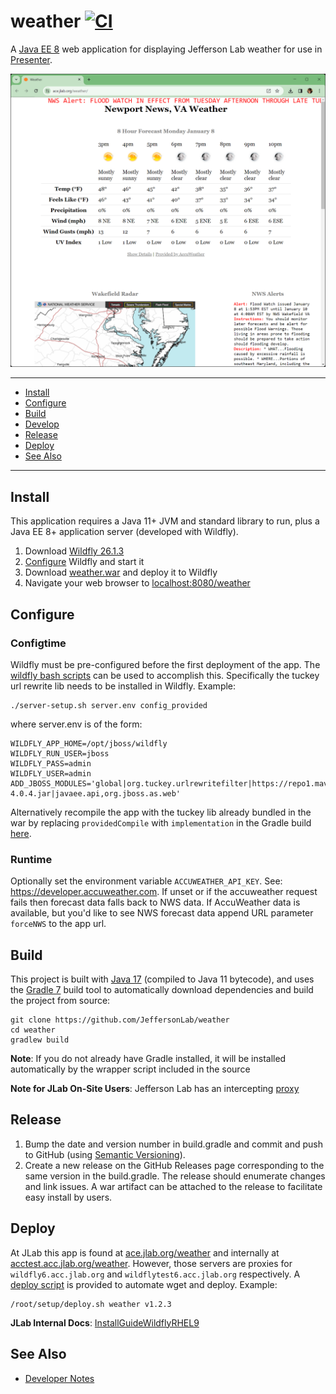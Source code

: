 # weather [![CI](https://github.com/JeffersonLab/weather/actions/workflows/ci.yaml/badge.svg)](https://github.com/JeffersonLab/weather/actions/workflows/ci.yaml)
A [Java EE 8](https://en.wikipedia.org/wiki/Jakarta_EE) web application for displaying Jefferson Lab weather for use in [Presenter](https://github.com/JeffersonLab/presenter).

![Screenshot](https://github.com/JeffersonLab/weather/raw/main/Screenshot.png?raw=true "Screenshot")

---
- [Install](https://github.com/JeffersonLab/weather#install)
- [Configure](https://github.com/JeffersonLab/weather#configure)
- [Build](https://github.com/JeffersonLab/weather#build)
- [Develop](https://github.com/JeffersonLab/weather#develop)
- [Release](https://github.com/JeffersonLab/weather#release)
- [Deploy](https://github.com/JeffersonLab/weather#deploy)
- [See Also](https://github.com/JeffersonLab/weather#see-also) 
---

## Install
This application requires a Java 11+ JVM and standard library to run, plus a Java EE 8+ application server (developed with Wildfly).

1. Download [Wildfly 26.1.3](https://www.wildfly.org/downloads/)
2. [Configure](https://github.com/JeffersonLab/weather#configure) Wildfly and start it
3. Download [weather.war](https://github.com/JeffersonLab/weather/releases) and deploy it to Wildfly
4. Navigate your web browser to [localhost:8080/weather](http://localhost:8080/weather)

## Configure

### Configtime
Wildfly must be pre-configured before the first deployment of the app. The [wildfly bash scripts](https://github.com/JeffersonLab/wildfly#configure) can be used to accomplish this.  Specifically the tuckey url rewrite lib needs to be installed in Wildfly.  Example:

```
./server-setup.sh server.env config_provided
```
where server.env is of the form:
```
WILDFLY_APP_HOME=/opt/jboss/wildfly
WILDFLY_RUN_USER=jboss
WILDFLY_PASS=admin
WILDFLY_USER=admin
ADD_JBOSS_MODULES='global|org.tuckey.urlrewritefilter|https://repo1.maven.org/maven2/org/tuckey/urlrewritefilter/4.0.4/urlrewritefilter-4.0.4.jar|javaee.api,org.jboss.as.web'
```
Alternatively recompile the app with the tuckey lib already bundled in the war by replacing `providedCompile` with `implementation` in the Gradle build [here](https://github.com/JeffersonLab/weather/blob/7e69ca9c14fc693503ca273a47d3435537da6186/build.gradle#L21).

### Runtime
Optionally set the environment variable `ACCUWEATHER_API_KEY`.  See: https://developer.accuweather.com.  If unset or if the accuweather request fails then forecast data falls back to NWS data.  If AccuWeather data is available, but you'd like to see NWS forecast data append URL parameter `forceNWS` to the app url.

## Build
This project is built with [Java 17](https://adoptium.net/) (compiled to Java 11 bytecode), and uses the [Gradle 7](https://gradle.org/) build tool to automatically download dependencies and build the project from source:

```
git clone https://github.com/JeffersonLab/weather
cd weather
gradlew build
```
**Note**: If you do not already have Gradle installed, it will be installed automatically by the wrapper script included in the source

**Note for JLab On-Site Users**: Jefferson Lab has an intercepting [proxy](https://gist.github.com/slominskir/92c25a033db93a90184a5994e71d0b78)

## Release
1. Bump the date and version number in build.gradle and commit and push to GitHub (using [Semantic Versioning](https://semver.org/)).
2. Create a new release on the GitHub Releases page corresponding to the same version in the build.gradle.   The release should enumerate changes and link issues.   A war artifact can be attached to the release to facilitate easy install by users.

## Deploy
At JLab this app is found at [ace.jlab.org/weather](https://ace.jlab.org/weather) and internally at [acctest.acc.jlab.org/weather](https://acctest.acc.jlab.org/weather).  However, those servers are proxies for `wildfly6.acc.jlab.org` and `wildflytest6.acc.jlab.org` respectively.   A [deploy script](https://github.com/JeffersonLab/wildfly/blob/main/scripts/deploy.sh) is provided to automate wget and deploy.  Example:

```
/root/setup/deploy.sh weather v1.2.3
```

**JLab Internal Docs**:  [InstallGuideWildflyRHEL9](https://accwiki.acc.jlab.org/do/view/SysAdmin/InstallGuideWildflyRHEL9)

## See Also
- [Developer Notes](https://github.com/JeffersonLab/weather/wiki/Developer-Notes)
